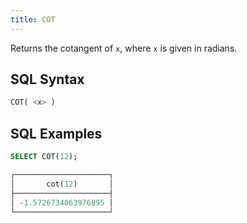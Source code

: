 ```yaml
---
title: COT
---
```


Returns the cotangent of `x`, where `x` is given in radians.

## SQL Syntax

```sql
COT( <x> )
```

## SQL Examples

```sql
SELECT COT(12);

┌─────────────────────┐
│       cot(12)       │
├─────────────────────┤
│ -1.5726734063976895 │
└─────────────────────┘
```